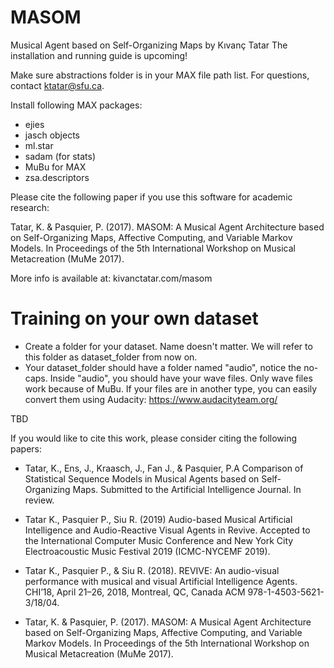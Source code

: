# MASOM
Musical Agent based on Self-Organizing Maps by Kıvanç Tatar
The installation and running guide is upcoming!  
 
Make sure abstractions folder is in your MAX file path list. For questions, contact ktatar@sfu.ca.

Install following MAX packages:

- ejies 
- jasch objects 
- ml.star 
- sadam (for stats) 
- MuBu for MAX 
- zsa.descriptors

Please cite the following paper if you use this software for academic research:

Tatar, K. & Pasquier, P. (2017). MASOM: A Musical Agent Architecture based on Self-Organizing Maps, Affective Computing, and Variable Markov Models. In Proceedings of the 5th International Workshop on Musical Metacreation (MuMe 2017).

More info is available at: kivanctatar.com/masom

# Training on your own dataset

- Create a folder for your dataset. Name doesn't matter. We will refer to this folder as dataset_folder from now on.
- Your dataset_folder should have a folder named "audio", notice the no-caps. Inside "audio", you should have your wave files. Only wave files work because of MuBu. If your files are in another type, you can easily convert them using Audacity:
https://www.audacityteam.org/

TBD

If you would like to cite this work, please consider citing the following papers:

- Tatar, K., Ens, J., Kraasch, J., Fan J., & Pasquier, P.A Comparison of Statistical Sequence Models in Musical
Agents based on Self-Organizing Maps. Submitted to the Artificial Intelligence Journal. In review. 

- Tatar K., Pasquier P., Siu R. (2019) Audio-based Musical Artificial Intelligence and Audio-Reactive Visual Agents in Revive. Accepted to the International Computer Music Conference and New York City Electroacoustic Music Festival 2019 (ICMC-NYCEMF 2019).


- Tatar K., Pasquier P., & Siu R. (2018). REVIVE: An audio-visual performance with musical and visual Artificial Intelligence Agents. CHI’18, April 21–26, 2018, Montreal, QC, Canada ACM 978-1-4503-5621-3/18/04.

- Tatar, K. & Pasquier, P. (2017). MASOM: A Musical Agent Architecture based on Self-Organizing Maps, Affective Computing, and Variable Markov Models. In Proceedings of the 5th International Workshop on Musical Metacreation (MuMe 2017).
